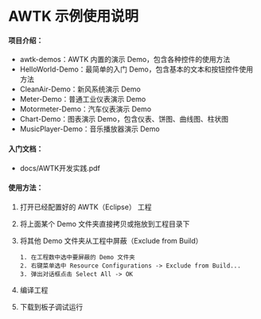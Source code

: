 # AWTK 示例使用说明

#### 项目介绍：

- awtk-demos：AWTK 内置的演示 Demo，包含各种控件的使用方法
- HelloWorld-Demo：最简单的入门 Demo，包含基本的文本和按钮控件使用方法
- CleanAir-Demo：新风系统演示 Demo
- Meter-Demo：普通工业仪表演示 Demo
- Motormeter-Demo：汽车仪表演示 Demo
- Chart-Demo：图表演示 Demo，包含仪表、饼图、曲线图、柱状图
- MusicPlayer-Demo：音乐播放器演示 Demo



#### 入门文档：

- docs/AWTK开发实践.pdf



#### 使用方法：

1. 打开已经配置好的 AWTK（Eclipse） 工程

2. 将上面某个 Demo 文件夹直接拷贝或拖放到工程目录下

3. 将其他 Demo 文件夹从工程中屏蔽（Exclude from Build）

   ```
   1. 在工程数中选中要屏蔽的 Demo 文件夹
   2. 右键菜单选中 Resource Configurations -> Exclude from Build...
   3. 弹出对话框点击 Select All -> OK
   ```

4. 编译工程

5. 下载到板子调试运行